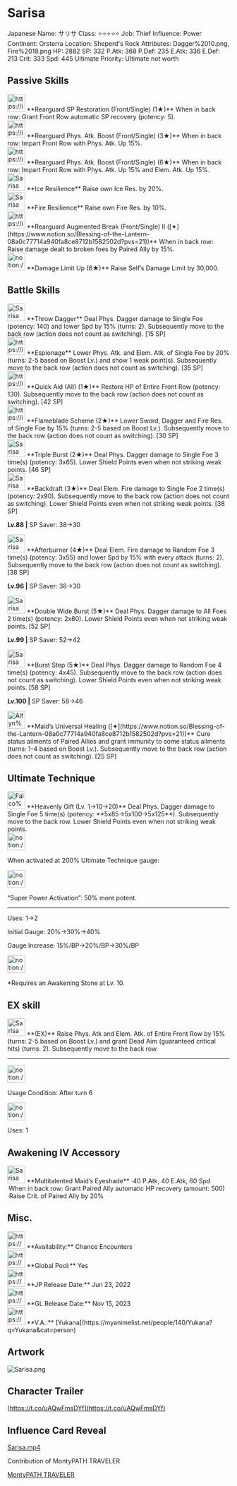 # Sarisa

Japanese Name: サリサ
Class: ⭐️⭐️⭐️⭐️⭐️
Job: Thief
Influence: Power
Continent: Orsterra
Location: Sheperd's Rock
Attributes: Dagger%2010.png, Fire%2018.png
HP: 2882
SP: 332
P.Atk: 368
P.Def: 235
E.Atk: 336
E.Def: 213
Crit: 333
Spd: 445
Ultimate Priority: Ultimate not worth

## Passive Skills

<aside>
<img src="https://img.game8.jp/6936448/39b8fea11c6e0fc1f670bfbfb62d93f7.png/show" alt="https://img.game8.jp/6936448/39b8fea11c6e0fc1f670bfbfb62d93f7.png/show" width="40px" /> **Rearguard SP Restoration (Front/Single) (1★)**
When in back row: Grant Front Row automatic SP recovery (potency: 5).

</aside>

<aside>
<img src="https://img.game8.jp/6930264/24b55d7577091c0cb934eef83b75b2c5.png/show" alt="https://img.game8.jp/6930264/24b55d7577091c0cb934eef83b75b2c5.png/show" width="40px" /> **Rearguard Phys. Atk. Boost (Front/Single) (3★)**
When in back row: Impart Front Row with Phys. Atk. Up 15%.

<aside>
<img src="https://img.game8.jp/6930264/24b55d7577091c0cb934eef83b75b2c5.png/show" alt="https://img.game8.jp/6930264/24b55d7577091c0cb934eef83b75b2c5.png/show" width="40px" /> **Rearguard Phys. Atk. Boost (Front/Single) (6★)**
When in back row: Impart Front Row with Phys. Atk. Up 15% and Elem. Atk. Up 15%.

</aside>

</aside>

<aside>
<img src="Sarisa%205e3faa6e104c4a628305ee55c2b2b4da/Ice_Resilience.png" alt="Sarisa%205e3faa6e104c4a628305ee55c2b2b4da/Ice_Resilience.png" width="40px" /> **Ice Resilience**
Raise own Ice Res. by 20%.

</aside>

<aside>
<img src="Sarisa%205e3faa6e104c4a628305ee55c2b2b4da/Fire_Resilience.png" alt="Sarisa%205e3faa6e104c4a628305ee55c2b2b4da/Fire_Resilience.png" width="40px" /> **Fire Resilience**
Raise own Fire Res. by 10%.

</aside>

<aside>
<img src="https://img.game8.jp/6930253/55902f882e7936c2fc2fe56ca8d07e7f.png/show" alt="https://img.game8.jp/6930253/55902f882e7936c2fc2fe56ca8d07e7f.png/show" width="40px" /> **Rearguard Augmented Break (Front/Single) II ([✦](https://www.notion.so/Blessing-of-the-Lantern-08a0c77714a940fa8ce8712b1582502d?pvs=21))**
When in back row: Raise damage dealt to broken foes by Paired Ally by 15%.

</aside>

<aside>
<img src="notion://custom_emoji/2482af5e-3bb7-4af8-a110-df4150e44521/17debbc6-5396-80a6-933a-007af3a7f551" alt="notion://custom_emoji/2482af5e-3bb7-4af8-a110-df4150e44521/17debbc6-5396-80a6-933a-007af3a7f551" width="40px" /> **Damage Limit Up (6★)**
Raise Self’s Damage Limit by 30,000.

</aside>

## Battle Skills

<aside>
<img src="Sarisa%205e3faa6e104c4a628305ee55c2b2b4da/Dagger.png" alt="Sarisa%205e3faa6e104c4a628305ee55c2b2b4da/Dagger.png" width="40px" /> **Throw Dagger**
Deal Phys. Dagger damage to Single Foe (potency: 140) and lower Spd by 15% (turns: 2). Subsequently move to the back row (action does not count as switching). [15 SP]

</aside>

<aside>
<img src="https://img.game8.jp/6909196/ce50237128dbdac99dd75aad5895bba1.png/show" alt="https://img.game8.jp/6909196/ce50237128dbdac99dd75aad5895bba1.png/show" width="40px" /> **Espionage**
Lower Phys. Atk. and Elem. Atk. of Single Foe by 20% (turns: 2-5 based on Boost Lv.) and show 1 weak point(s). Subsequently move to the back row (action does not count as switching). [35 SP]

</aside>

<aside>
<img src="https://img.game8.jp/6909197/4eaa54be6aac9c9c4a1b006531ef1771.png/show" alt="https://img.game8.jp/6909197/4eaa54be6aac9c9c4a1b006531ef1771.png/show" width="40px" /> **Quick Aid (All) (1★)**
Restore HP of Entire Front Row (potency: 130). Subsequently move to the back row (action does not count as switching). [42 SP]

</aside>

<aside>
<img src="https://img.game8.jp/6909196/ce50237128dbdac99dd75aad5895bba1.png/show" alt="https://img.game8.jp/6909196/ce50237128dbdac99dd75aad5895bba1.png/show" width="40px" /> **Flameblade Scheme (2★)**
Lower Sword, Dagger and Fire Res. of Single Foe by 15% (turns: 2-5 based on Boost Lv.). Subsequently move to the back row (action does not count as switching). [30 SP]

</aside>

<aside>
<img src="Sarisa%205e3faa6e104c4a628305ee55c2b2b4da/Dagger%201.png" alt="Sarisa%205e3faa6e104c4a628305ee55c2b2b4da/Dagger%201.png" width="40px" /> **Triple Burst (2★)**
Deal Phys. Dagger damage to Single Foe 3 time(s) (potency: 3x65). Lower Shield Points even when not striking weak points. [46 SP]

</aside>

<aside>
<img src="Sarisa%205e3faa6e104c4a628305ee55c2b2b4da/Fire.png" alt="Sarisa%205e3faa6e104c4a628305ee55c2b2b4da/Fire.png" width="40px" /> **Backdraft (3★)**
Deal Elem. Fire damage to Single Foe 2 time(s) (potency: 2x90). Subsequently move to the back row (action does not count as switching). Lower Shield Points even when not striking weak points. [38 SP]

**Lv.88 |** SP Saver: 38→30

</aside>

<aside>
<img src="Sarisa%205e3faa6e104c4a628305ee55c2b2b4da/Fire%201.png" alt="Sarisa%205e3faa6e104c4a628305ee55c2b2b4da/Fire%201.png" width="40px" /> **Afterburner (4★)**
Deal Elem. Fire damage to Random Foe 3 time(s) (potency: 3x55) and lower Spd by 15% with every attack (turns: 2). Subsequently move to the back row (action does not count as switching). [38 SP]

**Lv.96 |** SP Saver: 38→30

</aside>

<aside>
<img src="Sarisa%205e3faa6e104c4a628305ee55c2b2b4da/Dagger%202.png" alt="Sarisa%205e3faa6e104c4a628305ee55c2b2b4da/Dagger%202.png" width="40px" /> **Double Wide Burst (5★)**
Deal Phys. Dagger damage to All Foes 2 time(s) (potency: 2x80). Lower Shield Points even when not striking weak points. [52 SP]

**Lv.99 |** SP Saver: 52→42

</aside>

<aside>
<img src="Sarisa%205e3faa6e104c4a628305ee55c2b2b4da/Dagger%203.png" alt="Sarisa%205e3faa6e104c4a628305ee55c2b2b4da/Dagger%203.png" width="40px" /> **Burst Step (5★)**
Deal Phys. Dagger damage to Random Foe 4 time(s) (potency: 4x45). Subsequently move to the back row (action does not count as switching). Lower Shield Points even when not striking weak points. [58 SP]

**Lv.100 |** SP Saver: 58→46

</aside>

<aside>
<img src="Alfyn%200adaae0e4dab41ad9ecca346dfbdbd50/Rehabilitate.png" alt="Alfyn%200adaae0e4dab41ad9ecca346dfbdbd50/Rehabilitate.png" width="40px" /> **Maid’s Universal Healing ([✦](https://www.notion.so/Blessing-of-the-Lantern-08a0c77714a940fa8ce8712b1582502d?pvs=21))**
Cure status ailments of Paired Allies and grant immunity to some status ailments (turns: 1-4 based on Boost Lv.). Subsequently move to the back row (action does not count as switching). [25 SP]

</aside>

## Ultimate Technique

<aside>
<img src="Falco%200553966504eb4401aece17059442633b/Dagger%207.png" alt="Falco%200553966504eb4401aece17059442633b/Dagger%207.png" width="40px" /> **Heavenly Gift (Lv. 1→10→20)**
Deal Phys. Dagger damage to Single Foe 5 time(s) (potency: **5x85→5x100→5x125**). Subsequently move to the back row. Lower Shield Points even when not striking weak points.

<aside>
<img src="notion://custom_emoji/2482af5e-3bb7-4af8-a110-df4150e44521/137ebbc6-5396-80a2-a199-007a067e9993" alt="notion://custom_emoji/2482af5e-3bb7-4af8-a110-df4150e44521/137ebbc6-5396-80a2-a199-007a067e9993" width="40px" />

When activated at 200% Ultimate Technique gauge:

<aside>
<img src="notion://custom_emoji/2482af5e-3bb7-4af8-a110-df4150e44521/193ebbc6-5396-8035-8eea-007a52e85f9d" alt="notion://custom_emoji/2482af5e-3bb7-4af8-a110-df4150e44521/193ebbc6-5396-8035-8eea-007a52e85f9d" width="40px" />

“Super Power Activation”: 50% more potent.

</aside>

</aside>

---

Uses:
1→2

Initial Gauge:
20%→30%→40%

Gauge Increase:
15%/BP→20%/BP→30%/BP

<aside>
<img src="notion://custom_emoji/2482af5e-3bb7-4af8-a110-df4150e44521/182ebbc6-5396-80af-9978-007ac248795b" alt="notion://custom_emoji/2482af5e-3bb7-4af8-a110-df4150e44521/182ebbc6-5396-80af-9978-007ac248795b" width="40px" />

*Requires an Awakening Stone at Lv. 10.

</aside>

</aside>

## EX skill

<aside>
<img src="Sarisa%205e3faa6e104c4a628305ee55c2b2b4da/Buff.png" alt="Sarisa%205e3faa6e104c4a628305ee55c2b2b4da/Buff.png" width="40px" /> **(EX)**
Raise Phys. Atk and Elem. Atk. of Entire Front Row by 15% (turns: 2-5 based on Boost Lv.) and grant Dead Aim (guaranteed critical hits) (turns: 2). Subsequently move to the back row.

---

<aside>
<img src="notion://custom_emoji/2482af5e-3bb7-4af8-a110-df4150e44521/137ebbc6-5396-802c-b9bc-007a54884b6f" alt="notion://custom_emoji/2482af5e-3bb7-4af8-a110-df4150e44521/137ebbc6-5396-802c-b9bc-007a54884b6f" width="40px" />

Usage Condition: After turn 6

</aside>

<aside>
<img src="notion://custom_emoji/2482af5e-3bb7-4af8-a110-df4150e44521/137ebbc6-5396-80ba-9f36-007a936447ac" alt="notion://custom_emoji/2482af5e-3bb7-4af8-a110-df4150e44521/137ebbc6-5396-80ba-9f36-007a936447ac" width="40px" />

Uses: 1

</aside>

</aside>

## Awakening IV Accessory

<aside>
<img src="Sarisa%205e3faa6e104c4a628305ee55c2b2b4da/Awakening_IV.png" alt="Sarisa%205e3faa6e104c4a628305ee55c2b2b4da/Awakening_IV.png" width="40px" /> **Multitalented Maid’s Eyeshade**
·40 P.Atk, 40 E.Atk, 60 Spd
·When in back row: Grant Paired Ally automatic HP recovery (amount: 500)
·Raise Crit. of Paired Ally by 20%

</aside>

## Misc.

<aside>
<img src="https://www.notion.so/icons/gift_gray.svg" alt="https://www.notion.so/icons/gift_gray.svg" width="40px" /> **Availability:** Chance Encounters

</aside>

<aside>
<img src="https://www.notion.so/icons/globe_gray.svg" alt="https://www.notion.so/icons/globe_gray.svg" width="40px" /> **Global Pool:** Yes

</aside>

<aside>
<img src="https://www.notion.so/icons/calendar_red.svg" alt="https://www.notion.so/icons/calendar_red.svg" width="40px" /> **JP Release Date:**
Jun 23, 2022

</aside>

<aside>
<img src="https://www.notion.so/icons/calendar_blue.svg" alt="https://www.notion.so/icons/calendar_blue.svg" width="40px" /> **GL Release Date:**
Nov 15, 2023

</aside>

<aside>
<img src="https://www.notion.so/icons/microphone_gray.svg" alt="https://www.notion.so/icons/microphone_gray.svg" width="40px" /> **V.A.:** [Yukana](https://myanimelist.net/people/140/Yukana?q=Yukana&cat=person)

</aside>

## Artwork

![Sarisa.png](Sarisa%205e3faa6e104c4a628305ee55c2b2b4da/Sarisa.png)

## Character Trailer

[https://t.co/uAQwFmsDYf](https://t.co/uAQwFmsDYf)

## Influence Card Reveal

[Sarisa.mp4](Sarisa%205e3faa6e104c4a628305ee55c2b2b4da/Sarisa.mp4)

Contribution of MontyPATH TRAVELER

[MontyPATH TRAVELER](https://www.youtube.com/@MontyPATHTRAVELER)